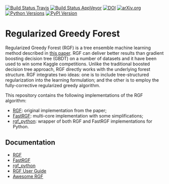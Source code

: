 [![Build Status Travis](https://travis-ci.org/RGF-team/rgf.svg?branch=master)](https://travis-ci.org/RGF-team/rgf)
[![Build Status AppVeyor](https://ci.appveyor.com/api/projects/status/u3612bfh9pmela42/branch/master?svg=true)](https://ci.appveyor.com/project/RGF-team/rgf)
[![DOI](https://zenodo.org/badge/DOI/10.1109/TPAMI.2013.159.svg)](https://doi.org/10.1109/TPAMI.2013.159)
[![arXiv.org](https://img.shields.io/badge/arXiv-1109.0887-b31b1b.svg)](https://arxiv.org/abs/1109.0887)
[![Python Versions](https://img.shields.io/pypi/pyversions/rgf_python.svg)](https://pypi.org/project/rgf_python)
[![PyPI Version](https://badge.fury.io/py/rgf_python.svg)](https://badge.fury.io/py/rgf_python)

# Regularized Greedy Forest

Regularized Greedy Forest (RGF) is a tree ensemble machine learning method described in [this paper](https://arxiv.org/abs/1109.0887).
RGF can deliver better results than gradient boosting decision tree (GBDT) on a number of datasets and it have been used to win some Kaggle competitions.
Unlike the traditional boosted decision tree approach, RGF directly works with the underlying forest structure.
RGF integrates two ideas: one is to include tree-structured regularization into the learning formulation; and the other is to employ the fully-corrective regularized greedy algorithm.

This repository contains the following implementations of the RGF algorithm:

- [RGF](https://github.com/RGF-team/rgf/tree/master/RGF): original implementation from the paper;
- [FastRGF](https://github.com/RGF-team/rgf/tree/master/FastRGF): multi-core implementation with some simplifications;
- [rgf_python](https://github.com/RGF-team/rgf/tree/master/python-package): wrapper of both RGF and FastRGF implementations for Python.

## Documentation
- [RGF](https://github.com/RGF-team/rgf/tree/master/RGF)
- [FastRGF](https://github.com/RGF-team/rgf/tree/master/FastRGF/README.md)
- [rgf_python](https://github.com/RGF-team/rgf/tree/master/python-package/Readme.rst)
- [RGF User Guide](https://github.com/RGF-team/rgf/blob/master/RGF/rgf-guide.pdf)
- [Awesome RGF](https://github.com/RGF-team/rgf/tree/master/AWESOME_RGF.md)

